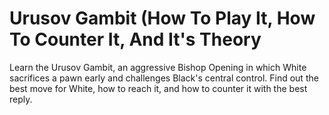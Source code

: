 ---
---

Urusov Gambit (How To Play It, How To Counter It, And It's Theory
=================================================================


Learn the Urusov Gambit, an aggressive Bishop Opening in which White sacrifices a pawn early and challenges Black's central control. Find out the best move for White, how to reach it, and how to counter it with the best reply.